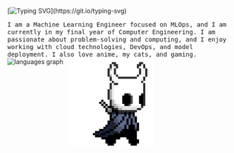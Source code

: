 [![Typing SVG](https://readme-typing-svg.demolab.com?font=Fira+Code&pause=1000&color=F7F7F7&width=435&lines=Hi!+I'm+Mylena.)](https://git.io/typing-svg)

<samp>
I am a Machine Learning Engineer focused on MLOps, and I am currently in my final year of Computer Engineering. I am passionate about problem-solving and computing, and I enjoy working with cloud technologies, DevOps, and model deployment. I also love anime, my cats, and gaming.
</samp>

<br>

<div align="left" style="display: flex; gap: 10px; align-items: center;">
  <img src="https://github-readme-stats.vercel.app/api/top-langs?username=mylena13s&locale=en&hide_title=false&layout=compact&card_width=320&langs_count=5&theme=tokyonight&hide_border=true&order=2" height="200" alt="languages graph"   />
  <img height="200" src="https://raw.githubusercontent.com/TanZng/TanZng/master/assets/hollor_knight3.gif" />
</div>

